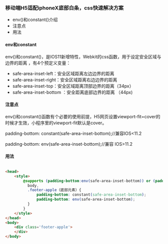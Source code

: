 ### 移动端H5适配iphoneX底部白条，css快速解决方案

- env()和constant()介绍
- 注意点
- 用法

#### env和constant

env()和constant()，是IOS11新增特性，Webkit的css函数，用于设定安全区域与边界的距离 ，有4个预定义变量：

- safe-area-inset-left：安全区域距离左边边界的距离
- safe-area-inset-right：安全区域距离右边边界的距离
- safe-area-inset-top：安全区域距离顶部边界的距离（34px）
- safe-area-inset-bottom ：安全距离底部边界的距离 （44px)

#### 注意点

env()和constant()函数有个必要的使用前提，H5网页设置viewport-fit=cover的时候才生效，小程序里的viewport-fit默认是cover。

padding-bottom: constant(safe-area-inset-bottom);//兼容IOS<11.2

padding-bottom: env(safe-area-inset-bottom);//兼容 IOS>11.2

#### 用法

```html

<head>
    <style>
        @supports (padding-bottom:env(safe-area-inset-bottom)) or (padding-bottom:constant(safe-area-inset-bottom)){
          body,
          .footer-apple（底部元素）{
              padding-bottom: constant(safe-area-inset-bottom);
              padding-bottom: env(safe-area-inset-bottom);
          }
        }
	</style>
</head>
<body>
    <div class='footer-apple'>     
    </div>
</body>



```






